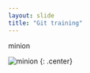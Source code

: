 ```yaml
---
layout: slide
title: "Git training"
---
```


minion

![minion](https://octodex.github.com/images/minion.png)
{: .center}
